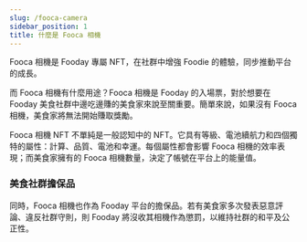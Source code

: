 ```yaml
---
slug: /fooca-camera
sidebar_position: 1
title: 什麼是 Fooca 相機
---
```


Fooca 相機是 Fooday 專屬 NFT，在社群中增強 Foodie 的體驗，同步推動平台的成長。

而 Fooca 相機有什麼用途？Fooca 相機是 Fooday 的入場票，對於想要在 Fooday 美食社群中邊吃邊賺的美食家來說至關重要。簡單來說，如果沒有 Fooca 相機，美食家將無法開始賺取獎勵。

Fooca 相機 NFT 不單純是一般認知中的 NFT。它具有等級、電池續航力和四個獨特的屬性：計算、品質、電池和幸運。每個屬性都會影響 Fooca 相機的效率表現；而美食家擁有的 Fooca 相機數量，決定了帳號在平台上的能量值。

### 美食社群擔保品
同時，Fooca 相機也作為 Fooday 平台的擔保品。若有美食家多次發表惡意評論、違反社群守則，則 Fooday 將沒收其相機作為懲罰，以維持社群的和平及公正性。